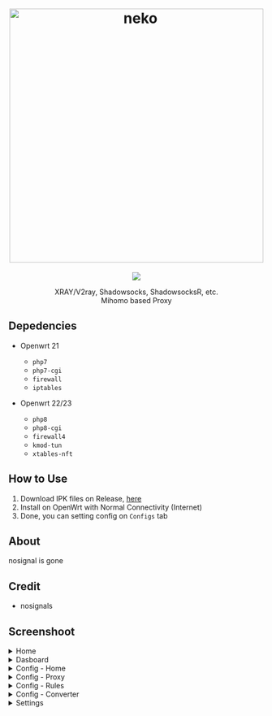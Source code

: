 <h1 align="center">
  <img src="https://raw.githubusercontent.com/nosignals/neko/main/img/neko.png" alt="neko" width="500">
</h1>

<p align="center">
	<a target="_blank" href="#">
   <img src="https://img.shields.io/badge/Neko-v1.0_beta-yellow.svg">
 </a>
</p>

<p align="center">
  XRAY/V2ray, Shadowsocks, ShadowsocksR, etc.</br>
  Mihomo based Proxy
</p>

Depedencies
---
- Openwrt 21
  - ` php7 `
  - ` php7-cgi `
  - ` firewall `
  - ` iptables `
   
- Openwrt 22/23
  - ` php8 `
  - ` php8-cgi `
  - ` firewall4 `
  - ` kmod-tun `
  - ` xtables-nft `

How to Use
---
1. Download IPK files on Release, [here](https://github.com/nosignals/neko/releases)
2. Install on OpenWrt with Normal Connectivity (Internet)
3. Done, you can setting config on ` Configs ` tab

About
---
nosignal is gone

Credit
---
- nosignals

Screenshoot
---
<details><summary>Home</summary>
 <p>
  <img src="https://raw.githubusercontent.com/nosignals/neko/main/img/home.png" alt="home">
 </p>
</details>

<details><summary>Dasboard</summary>
 <p>
  <img src="https://raw.githubusercontent.com/nosignals/neko/main/img/dashboard.png" alt="dash">
 </p>
</details>

<details><summary>Config - Home</summary>
  <img src="https://raw.githubusercontent.com/nosignals/neko/main/img/config.png" alt="cfg">
</details>
<details><summary>Config - Proxy</summary>
  <img src="https://raw.githubusercontent.com/nosignals/neko/main/img/config-proxy.png" alt="proxy">
</details>
<details><summary>Config - Rules</summary>
  <img src="https://raw.githubusercontent.com/nosignals/neko/main/img/config-rules.png" alt="rules">
</details>
<details><summary>Config - Converter</summary>
  <img src="https://raw.githubusercontent.com/nosignals/neko/main/img/config-converter.png" alt="conv">
</details>

<details><summary>Settings</summary>
  <img src="https://raw.githubusercontent.com/nosignals/neko/main/img/setting.png" alt="setting">
</details>
